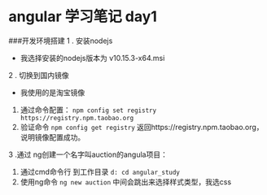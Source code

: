 # angular 学习笔记 day1
###开发环境搭建
1 . 安装nodejs
* 我选择安装的nodejs版本为 v10.15.3-x64.msi
 
2 . 切换到国内镜像
* 我使用的是淘宝镜像
 1. 通过命令配置：
 ``
 npm config set registry https://registry.npm.taobao.org
 ``
 2. 验证命令
 ``
 npm config get registry
 ``
 返回https://registry.npm.taobao.org，说明镜像配置成功。
 
3 .通过 ng创建一个名字叫auction的angula项目：
 1. 通过cmd命令行 到工作目录
 ``
 d:
 cd angular_study
 ``
 2. 使用ng命令
 ``
 ng new auction
 ``
 中间会跳出来选择样式类型，我选css
 
 